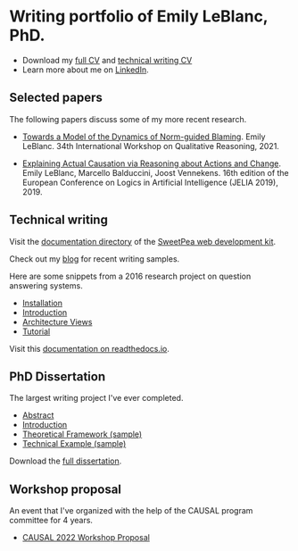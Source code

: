 # Writing portfolio of Emily LeBlanc, PhD.

* Download my [full CV](/about/LeBlanc_full_CV_2022.pdf) and [technical writing CV](/about/LeBlanc_writing_CV_2022.pdf)
* Learn more about me on [LinkedIn](https://www.linkedin.com/in/emily-leblanc-217a0042).

## Selected papers
The following papers discuss some of my more recent research. 

* [Towards a Model of the Dynamics of Norm-guided Blaming](/selected-papers/l_qr2021.pdf). Emily LeBlanc. 34th International Workshop on Qualitative Reasoning, 2021.

* [Explaining Actual Causation via Reasoning about Actions and Change](/selected-papers/lbv_jelia2019.pdf). Emily LeBlanc, Marcello Balduccini, Joost Vennekens. 16th edition of the European Conference on Logics in Artificial Intelligence (JELIA 2019), 2019.

## Technical writing
Visit the [documentation directory](https://github.com/eleblanc-ai/SweetPea/tree/main/docs) of the [SweetPea web development kit](https://github.com/eleblanc-ai/SweetPea).

Check out my [blog](https://eleblanc.dev) for recent writing samples.

Here are some snippets from a 2016 research project on question answering systems.

* [Installation](/software-documentation/installation.pdf)
* [Introduction](/software-documentation/introduction.pdf)
* [Architecture Views](/software-documentation/architecture-views.pdf)
* [Tutorial](/software-documentation/tutorial.pdf)

Visit this [documentation on readthedocs.io](https://quails.readthedocs.io/en/latest/).

## PhD Dissertation
The largest writing project I've ever completed. 

* [Abstract](/dissertation/abstract.pdf)     
* [Introduction](/dissertation/introduction.pdf)     
* [Theoretical Framework (sample)](/dissertation/framework-sample.pdf)     
* [Technical Example (sample)](/dissertation/technical-example.pdf)

Download the [full dissertation](/dissertation/dissertation-full.pdf).

## Workshop proposal
An event that I've organized with the help of the CAUSAL program committee for 4 years. 

* [CAUSAL 2022 Workshop Proposal](/workshop-proposal/causal2022-proposal.pdf)
